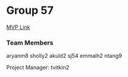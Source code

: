 # Group 57

[MVP Link](https://docs.google.com/document/d/1hr-l0KUbbljaLatv157U8Y_L32VwaWxv5vuSrlaQmIY/edit?usp=sharing)

### Team Members
aryanm8
sholly2
akuld2
sj54
emmaih2
ntang9


Project Manager: tvitkin2
